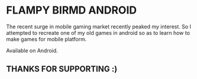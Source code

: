 # FLAMPY BIRMD ANDROID

The recent surge in mobile gaming market recently peaked my interest. So I attempted to recreate one of my old games in android so as to learn how to make games for mobile platform. 

Available on Android.

## THANKS FOR SUPPORTING :)
